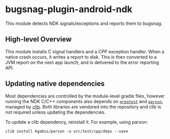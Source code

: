# bugsnag-plugin-android-ndk

This module detects NDK signals/exceptions and reports them to bugsnag.

## High-level Overview

This module installs C signal handlers and a CPP exception handler. When a native crash occurs,
it writes a report to disk. This is then converted to a JVM report on the next app launch, and is
delivered to the error reporting API.

## Updating native dependencies

Most dependencies are controlled by the module-level gradle files, however
running the NDK C/C++ components also depends on
[`greatest`](https://github.com/silentbicycle/greatest) and [`parson`](https://github.com/kgabis/parson), managed by [clib](https://github.com/clibs/clib).
Both libraries are vendored into the repository and clib is not required unless
updating the dependencies.

To update a clib dependency, reinstall it. For example, using parson:

    clib install kgabis/parson -o src/test/cpp/deps --save
